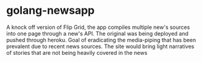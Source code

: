 # golang-newsapp
A knock off version of Flip Grid, the app compiles multiple new's sources into one page through a new's API.
The original was being deployed and pushed through heroku.
Goal of eradicating the media-piping that has been prevalent due to recent news sources.
The site would bring light narratives of stories that are not being heavily covered in the news
